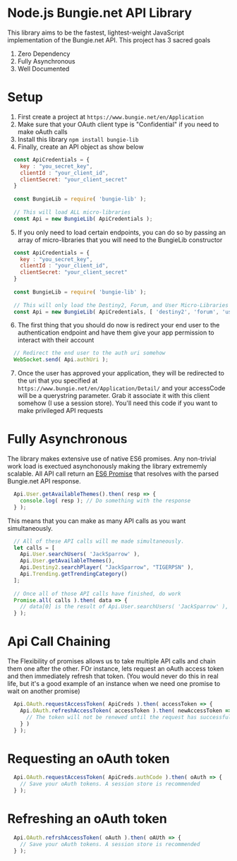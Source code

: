 # Node.js Bungie.net API Library
This library aims to be the fastest, lightest-weight JavaScript implementation of the Bungie.net API. This project has 3 sacred goals
1. Zero Dependency
1. Fully Asynchronous 
1. Well Documented

# Setup
1. First create a project at `https://www.bungie.net/en/Application`
2. Make sure that your OAuth client type is "Confidential" if you need to make oAuth calls
3. Install this library `npm install bungie-lib`
4. Finally, create an API object as show below
```javascript
  const ApiCredentials = {
    key : "you_secret_key",
    clientId : "your_client_id",
    clientSecret: "your_client_secret"
  }
  
  const BungieLib = require( 'bungie-lib' );
  
  // This will load ALL micro-libraries
  const Api = new BungieLib( ApiCredentials );
```
5. If you only need to load certain endpoints, you can do so by passing an array of micro-libraries that you will need to the BungieLib constructor
```javascript
  const ApiCredentials = {
    key : "you_secret_key",
    clientId : "your_client_id",
    clientSecret: "your_client_secret"
  }
  
  const BungieLib = require( 'bungie-lib' );
  
  // This will only load the Destiny2, Forum, and User Micro-Libraries
  const Api = new BungieLib( ApiCredentials, [ 'destiny2', 'forum', 'user' ] );
```
6. The first thing that you should do now is redirect your end user to the authentication endpoint and have them give your app permission
to interact with their account
```javascript
  // Redirect the end user to the auth uri somehow
  WebSocket.send( Api.authUri );
```
7. Once the user has approved your application, they will be redirected to the uri that you specified at `https://www.bungie.net/en/Application/Detail/`
and your accessCode will be a querystring parameter. Grab it associate it with this client somehow (I use a session store). You'll need this
code if you want to make privileged API requests

# Fully Asynchronous
The library makes extensive use of native ES6 promises. Any non-trivial work load is exectued asynchonously making the library extrememly
scalable. All API call return an [ES6 Promise](http://es6-features.org/#PromiseUsage) that resolves with the parsed Bungie.net API response.
```javascript
  Api.User.getAvailableThemes().then( resp => {
    console.log( resp ); // Do something with the response
  } );
```
This means that you can make as many API calls as you want simultaneously.
```javascript
  // All of these API calls will me made simultaneously.
  let calls = [
    Api.User.searchUsers( 'JackSparrow' ),
    Api.User.getAvailableThemes(),
    Api.Destiny2.searchPlayer( "JackSparrow", "TIGERPSN" ),
    Api.Trending.getTrendingCategory()
  ];
  
  // Once all of those API calls have finished, do work
  Promise.all( calls ).then( data => {
    // data[0] is the result of Api.User.searchUsers( 'JackSparrow' ), etc
  } );
```

# Api Call Chaining
The Flexibility of promises allows us to take multiple API calls and chain them one after the other. FOr instance, lets request an oAuth
access token and then immediately refresh that token. (You would never do this in real life, but it's a good example of an instance when
we need one promise to wait on another promise)
```javascript
  Api.OAuth.requestAccessToken( ApiCreds ).then( accessToken => {
    Api.OAuth.refreshAccessToken( accessToken ).then( newAccessToken => {
      // The token will not be renewed until the request has successfully completed
    } )
  } );
```

# Requesting an oAuth token
```javascript
  Api.OAuth.requestAccessToken( ApiCreds.authCode ).then( oAuth => {
    // Save your oAuth tokens. A session store is recommended
  } );
```

# Refreshing an oAuth token
```javascript
  Api.OAuth.refrshAccessToken( oAuth ).then( oAUth => {
    // Save your oAuth tokens. A session store is recommended
  } );
```
